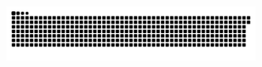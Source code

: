 <picture>
  <source media="(prefers-color-scheme: dark)" srcset="https://raw.githubusercontent.com/MarineHakobyan/MarineHakobyan/fa8471e34e8de4414a93c59bd69a92077e6e3376/github-contribution-grid-snake-dark.svg" />
  <source media="(prefers-color-scheme: light)" srcset="https://raw.githubusercontent.com/MarineHakobyan/MarineHakobyan/fa8471e34e8de4414a93c59bd69a92077e6e3376/github-contribution-grid-snake.svg" />
  <img alt="github-snake" src="https://raw.githubusercontent.com/MarineHakobyan/MarineHakobyan/fa8471e34e8de4414a93c59bd69a92077e6e3376/github-contribution-grid-snake-dark.svg" />
</picture>
